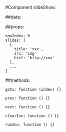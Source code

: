 #Component slideShow:

##data:

##props:
```
nowIndex: 0
slides: [
  {
    title: 'xxx',
    src: 'img'
    href: 'http://xxx'
  },
  ...
]
```

##methods:
```
goto: function (index) {}

prev: function () {}

next: function () {}

clearInv: function () {}

runInv: function () {}
```
